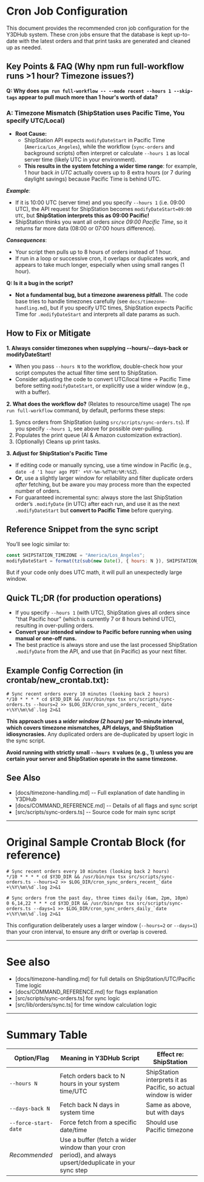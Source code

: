 # Cron Job Configuration

This document provides the recommended cron job configuration for the Y3DHub system. These cron jobs ensure that the database is kept up-to-date with the latest orders and that print tasks are generated and cleaned up as needed.

## Key Points & FAQ (Why npm run full-workflow runs >1 hour? Timezone issues?)

**Q: Why does `npm run full-workflow -- --mode recent --hours 1 --skip-tags` appear to pull much more than 1 hour's worth of data?**

### A: Timezone Mismatch (ShipStation uses Pacific Time, You specify UTC/Local)

- **Root Cause:**
  - ShipStation API expects `modifyDateStart` in Pacific Time (`America/Los_Angeles`), while the workflow (`sync-orders` and background scripts) often interpret or calculate `--hours 1` as local server time (likely UTC in your environment).
  - **This results in the system fetching a wider time range**: for example, 1 hour back _in UTC_ actually covers up to 8 extra hours (or 7 during daylight savings) because Pacific Time is behind UTC.

**_Example_**:
  - If it is 10:00 UTC (server time) and you specify `--hours 1` (i.e. 09:00 UTC), the API request for ShipStation becomes `modifyDateStart=09:00 UTC`, but **ShipStation interprets this as 09:00 Pacific!**
  - ShipStation thinks you want all orders _since 09:00 Pacific Time_, so it returns far more data (08:00 or 07:00 hours difference).

**_Consequences_**:
  - Your script then pulls up to 8 hours of orders instead of 1 hour.
  - If run in a loop or successive cron, it overlaps or duplicates work, and appears to take much longer, especially when using small ranges (1 hour).

**Q: Is it a bug in the script?**
- **Not a fundamental bug, but a timezone awareness pitfall.** The code base tries to handle timezones carefully (see `docs/timezone-handling.md`), but if you specify UTC times, ShipStation expects Pacific Time for `.modifyDateStart` and interprets all date params as such.

## How to Fix or Mitigate

**1. Always consider timezones when supplying --hours/--days-back or modifyDateStart!**
  - When you pass `--hours N` to the workflow, double-check how your script computes the actual filter time sent to ShipStation.
  - Consider adjusting the code to convert UTC/local time → Pacific Time before setting `modifyDateStart`, or explicitly use a wider window (e.g., with a buffer).

**2. What does the workflow do?**  (Relates to resource/time usage)
The `npm run full-workflow` command, by default, performs these steps:
  1. Syncs orders from ShipStation (using `src/scripts/sync-orders.ts`). If you specify `--hours 1`, see above for possible over-pulling.
  2. Populates the print queue (AI & Amazon customization extraction).
  3. (Optionally) Cleans up print tasks.

**3. Adjust for ShipStation's Pacific Time**
  - If editing code or manually syncing, use a time window in Pacific (e.g., `date -d '1 hour ago PDT' +%Y-%m-%dT%H:%M:%SZ`).
  - **Or**, use a slightly larger window for reliability and filter duplicate orders _after_ fetching, but be aware you may process more than the expected number of orders.
  - For guaranteed incremental sync: always store the last ShipStation order’s `.modifyDate` (in UTC) after each run, and use it as the next `.modifyDateStart` but **convert to Pacific Time** before querying.

## Reference Snippet from the sync script
You’ll see logic similar to:
```js
const SHIPSTATION_TIMEZONE = "America/Los_Angeles";
modifyDateStart = format(tz(sub(new Date(), { hours: N }), SHIPSTATION_TIMEZONE), "yyyy-MM-dd'T'HH:mm:ss")
```
But if your code only does UTC math, it will pull an unexpectedly large window.

## Quick TL;DR (for production operations)
- If you specify `--hours 1` (with UTC), ShipStation gives all orders since "that Pacific hour" (which is currently 7 or 8 hours behind UTC), resulting in over-pulling orders.
- **Convert your intended window to Pacific before running when using manual or one-off runs.**
- The best practice is always store and use the last processed ShipStation `.modifyDate` from the API, and use that (in Pacific) as your next filter.

## Example Config Correction (in crontab/new_crontab.txt):
```
# Sync recent orders every 10 minutes (looking back 2 hours)
*/10 * * * * cd $Y3D_DIR && /usr/bin/npx tsx src/scripts/sync-orders.ts --hours=2 >> $LOG_DIR/cron_sync_orders_recent_`date +\%Y\%m\%d`.log 2>&1
```
**This approach uses a _wider window (2 hours)_ per 10-minute interval, which covers timezone mismatches, API delays, and ShipStation idiosyncrasies.**
Any duplicated orders are de-duplicated by upsert logic in the sync script.

**Avoid running with strictly small `--hours N` values (e.g., 1) unless you are certain your server and ShipStation operate in the same timezone.**

## See Also
- [docs/timezone-handling.md] -- Full explanation of date handling in Y3DHub
- [docs/COMMAND_REFERENCE.md] -- Details of all flags and sync script
- [src/scripts/sync-orders.ts] -- Source code for main sync script

---

# Original Sample Crontab Block (for reference)

```
# Sync recent orders every 10 minutes (looking back 2 hours)
*/10 * * * * cd $Y3D_DIR && /usr/bin/npx tsx src/scripts/sync-orders.ts --hours=2 >> $LOG_DIR/cron_sync_orders_recent_`date +\%Y\%m\%d`.log 2>&1

# Sync orders from the past day, three times daily (6am, 2pm, 10pm)
0 6,14,22 * * * cd $Y3D_DIR && /usr/bin/npx tsx src/scripts/sync-orders.ts --days=1 >> $LOG_DIR/cron_sync_orders_daily_`date +\%Y\%m\%d`.log 2>&1
```

This configuration deliberately uses a larger window (`--hours=2` or `--days=1`) than your cron interval, to ensure any drift or overlap is covered.

---

# See also
- [docs/timezone-handling.md] for full details on ShipStation/UTC/Pacific Time logic
- [docs/COMMAND_REFERENCE.md] for flags explanation
- [src/scripts/sync-orders.ts] for sync logic
- [src/lib/orders/sync.ts] for time window calculation logic

---

# Summary Table

| Option/Flag         | Meaning in Y3DHub Script                               | Effect re: ShipStation     |
|---------------------|--------------------------------------------------------|----------------------------|
| `--hours N`         | Fetch orders back to N hours in your system time/UTC   | ShipStation interprets it as Pacific, so actual window is wider |
| `--days-back N`     | Fetch back N days in system time                       | Same as above, but with days |
| `--force-start-date`| Force fetch from a specific date/time                  | Should use Pacific timezone |
| *Recommended*       | Use a buffer (fetch a wider window than your cron period), and always upsert/deduplicate in your sync step |

